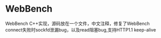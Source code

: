 # WebBench
WebBench C++实现，源码放在一个文件，中文注释，修复了WebBench connect失败时sockfd泄漏bug，以及read阻塞bug,支持HTTP1.1 keep-alive
